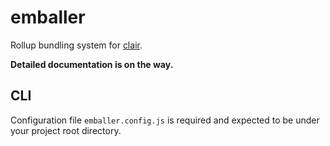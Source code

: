 # emballer

Rollup bundling system for [clair](https://github.com/clair-design/clair).

**Detailed documentation is on the way.**

## CLI

Configuration file `emballer.config.js` is required and expected to be under your project root directory.
